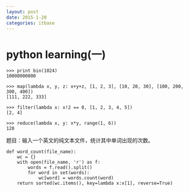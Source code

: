 ```yaml
---
layout: post
date: 2015-1-20
categories: itbase
---
```

# python learning(一)
    >>> print bin(1024)
    10000000000

    >>> map(lambda x, y, z: x+y+z, [1, 2, 3], [10, 20, 30], [100, 200, 300, 400])
    [111, 222, 333]

    >>> filter(lambda x: x!2 == 0, [1, 2, 3, 4, 5])
    [2, 4]

    >>> reduce(lambda x, y: x*y, range(1, 6))
    120

题目：输入一个英文的纯文本文件，统计其中单词出现的次数。

    def word_count(file_name):
        wc = {}
        with open(file_name, 'r') as f:
            words = f.read().split()
            for word in set(words):
                wc[word] = words.count(word)
        return sorted(wc.items(), key=lambda x:x[1], reverse=True)
